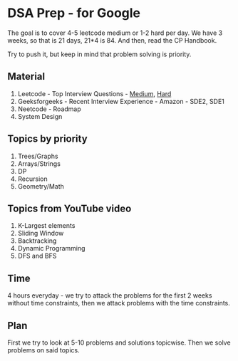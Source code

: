 # DSA Prep - for Google

The goal is to cover 4-5 leetcode medium or 1-2 hard per day. We have 3 weeks, so that is 21 days, 21*4 is 84. And then, read the CP Handbook.

Try to push it, but keep in mind that problem solving is priority.


## Material 
1. Leetcode - Top Interview Questions - [Medium](https://leetcode.com/explore/interview/card/top-interview-questions-medium/), [Hard](https://leetcode.com/explore/interview/card/top-interview-questions-hard/)
2. Geeksforgeeks - Recent Interview Experience - Amazon - SDE2, SDE1
3. Neetcode - Roadmap
4. System Design


## Topics by priority
1. Trees/Graphs
2. Arrays/Strings
3. DP
4. Recursion
5. Geometry/Math


## Topics from YouTube video
1. K-Largest elements
2. Sliding Window
3. Backtracking
4. Dynamic Programming
5. DFS and BFS


## Time 
4 hours everyday - we try to attack the problems for the first 2 weeks without time constraints, then we attack problems with the time constraints.


## Plan
First we try to look at 5-10 problems and solutions topicwise. Then we solve problems on said topics.

